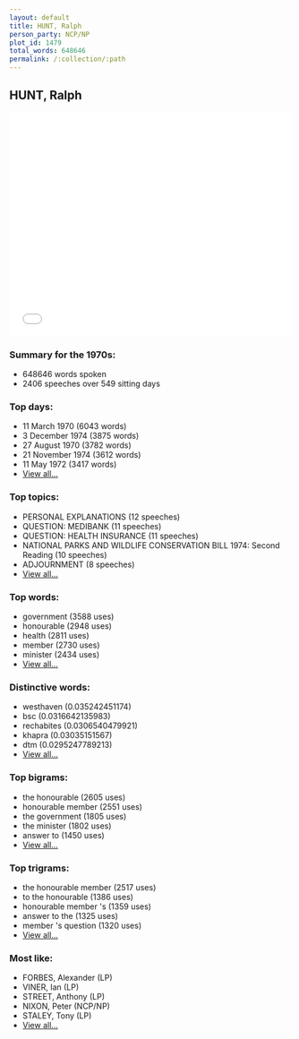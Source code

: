 ```yaml
---
layout: default
title: HUNT, Ralph
person_party: NCP/NP
plot_id: 1479
total_words: 648646
permalink: /:collection/:path
---
```


## HUNT, Ralph

<iframe width="100%" height="400" frameborder="0" scrolling="no" src="//plot.ly/~wragge/1479.embed"></iframe>


### Summary for the 1970s:

* 648646 words spoken
* 2406 speeches over 549 sitting days


### Top days:

* 11 March 1970 (6043 words)
* 3 December 1974 (3875 words)
* 27 August 1970 (3782 words)
* 21 November 1974 (3612 words)
* 11 May 1972 (3417 words)
* [View all...](days/)


### Top topics:

* PERSONAL EXPLANATIONS (12 speeches)
* QUESTION: MEDIBANK (11 speeches)
* QUESTION: HEALTH INSURANCE (11 speeches)
* NATIONAL PARKS AND WILDLIFE CONSERVATION BILL 1974: Second Reading (10 speeches)
* ADJOURNMENT (8 speeches)
* [View all...](topics/)


### Top words:

* government (3588 uses)
* honourable (2948 uses)
* health (2811 uses)
* member (2730 uses)
* minister (2434 uses)
* [View all...](words/)


### Distinctive words:

* westhaven (0.035242451174)
* bsc (0.0316642135983)
* rechabites (0.0306540479921)
* khapra (0.03035151567)
* dtm (0.0295247789213)
* [View all...](sig_words/)


### Top bigrams:

* the honourable (2605 uses)
* honourable member (2551 uses)
* the government (1805 uses)
* the minister (1802 uses)
* answer to (1450 uses)
* [View all...](bigrams/)


### Top trigrams:

* the honourable member (2517 uses)
* to the honourable (1386 uses)
* honourable member 's (1359 uses)
* answer to the (1325 uses)
* member 's question (1320 uses)
* [View all...](trigrams/)


### Most like:

* FORBES, Alexander (LP)
* VINER, Ian (LP)
* STREET, Anthony (LP)
* NIXON, Peter (NCP/NP)
* STALEY, Tony (LP)
* [View all...](similarities/)
